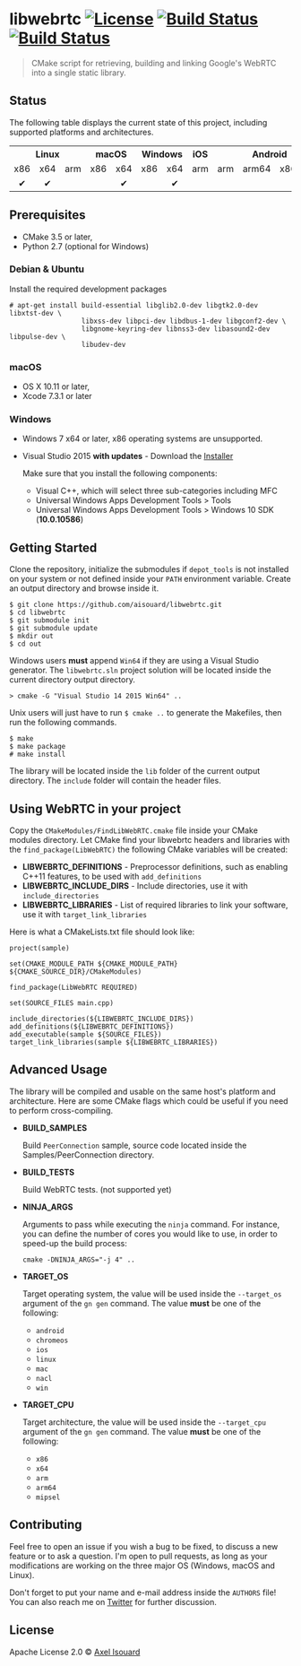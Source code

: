 # libwebrtc [![License][license-img]][license-href] [![Build Status][travis-img]][travis-href] [![Build Status][appveyor-img]][appveyor-href]

> CMake script for retrieving, building and linking Google's WebRTC into a single static library.

## Status

The following table displays the current state of this project, including 
supported platforms and architectures.

<table>
  <tr>
    <th colspan="3">Linux</th>
    <th colspan="2">macOS</th>
    <th colspan="2">Windows</th>
    <th colspan="1">iOS</th>
    <th colspan="4">Android</th>
  </tr>
  <tr>
    <td align="center">x86</td>
    <td align="center">x64</td>
    <td align="center">arm</td>
    <td align="center">x86</td>
    <td align="center">x64</td>
    <td align="center">x86</td>
    <td align="center">x64</td>
    <td align="center">arm</td>
    <td align="center">arm</td>
    <td align="center">arm64</td>
    <td align="center">x86</td>
    <td align="center">x64</td>
  </tr>
  <tr>
    <td align="center">✔</td>
    <td align="center">✔</td>
    <td></td>
    <td></td>
    <td align="center">✔</td>
    <td></td>
    <td align="center">✔</td>
    <td></td>
    <td></td>
    <td></td>
    <td></td>
    <td></td>
  </tr>
</table>

## Prerequisites

- CMake 3.5 or later,
- Python 2.7 (optional for Windows)

### Debian & Ubuntu

Install the required development packages

```
# apt-get install build-essential libglib2.0-dev libgtk2.0-dev libxtst-dev \
                  libxss-dev libpci-dev libdbus-1-dev libgconf2-dev \
                  libgnome-keyring-dev libnss3-dev libasound2-dev libpulse-dev \
                  libudev-dev
```

### macOS

- OS X 10.11 or later,
- Xcode 7.3.1 or later

### Windows

* Windows 7 x64 or later, x86 operating systems are unsupported.
* Visual Studio 2015 **with updates** - Download the [Installer][vs2015-installer]

  Make sure that you install the following components:
  
  * Visual C++, which will select three sub-categories including MFC
  * Universal Windows Apps Development Tools > Tools
  * Universal Windows Apps Development Tools > Windows 10 SDK (**10.0.10586**)

## Getting Started

Clone the repository, initialize the submodules if `depot_tools` is not
installed on your system or not defined inside your `PATH` environment variable.
Create an output directory and browse inside it.

```
$ git clone https://github.com/aisouard/libwebrtc.git
$ cd libwebrtc
$ git submodule init
$ git submodule update
$ mkdir out
$ cd out
```

Windows users **must** append `Win64` if they are using a Visual Studio
generator. The `libwebrtc.sln` project solution will be located inside the
current directory output directory.

```
> cmake -G "Visual Studio 14 2015 Win64" ..
```

Unix users will just have to run `$ cmake ..` to generate the Makefiles, then
run the following commands.

```
$ make
$ make package
# make install
```

The library will be located inside the `lib` folder of the current output
directory. The `include` folder will contain the header files.

## Using WebRTC in your project

Copy the `CMakeModules/FindLibWebRTC.cmake` file inside your CMake modules
directory. Let CMake find your libwebrtc headers and libraries with the
`find_package(LibWebRTC)` the following CMake variables will be created:

- **LIBWEBRTC_DEFINITIONS** - Preprocessor definitions, such as enabling C++11
features, to be used with `add_definitions`
- **LIBWEBRTC_INCLUDE_DIRS** - Include directories, use it with
`include_directories`
- **LIBWEBRTC_LIBRARIES** - List of required libraries to link your software,
use it with `target_link_libraries`

Here is what a CMakeLists.txt file should look like:

```
project(sample)

set(CMAKE_MODULE_PATH ${CMAKE_MODULE_PATH} ${CMAKE_SOURCE_DIR}/CMakeModules)

find_package(LibWebRTC REQUIRED)

set(SOURCE_FILES main.cpp)

include_directories(${LIBWEBRTC_INCLUDE_DIRS})
add_definitions(${LIBWEBRTC_DEFINITIONS})
add_executable(sample ${SOURCE_FILES})
target_link_libraries(sample ${LIBWEBRTC_LIBRARIES})
```

## Advanced Usage

The library will be compiled and usable on the same host's platform and
architecture. Here are some CMake flags which could be useful if you need to
perform cross-compiling.

- **BUILD_SAMPLES**

    Build `PeerConnection` sample, source code located inside the
    Samples/PeerConnection directory.

- **BUILD_TESTS**

    Build WebRTC tests. (not supported yet)

- **NINJA_ARGS**

    Arguments to pass while executing the `ninja` command. For instance, you can
    define the number of cores you would like to use, in order to speed-up the
    build process:
    
    `cmake -DNINJA_ARGS="-j 4" ..`

- **TARGET_OS**

    Target operating system, the value will be used inside the `--target_os`
    argument of the `gn gen` command. The value **must** be one of the following:
    
    - `android`
    - `chromeos`
    - `ios`
    - `linux`
    - `mac`
    - `nacl`
    - `win`

- **TARGET_CPU**

    Target architecture, the value will be used inside the `--target_cpu`
    argument of the `gn gen` command. The value **must** be one of the following:
    
    - `x86`
    - `x64`
    - `arm`
    - `arm64`
    - `mipsel`

## Contributing

Feel free to open an issue if you wish a bug to be fixed, to discuss a new
feature or to ask a question. I'm open to pull requests, as long as your
modifications are working on the three major OS (Windows, macOS and Linux).

Don't forget to put your name and e-mail address inside the `AUTHORS` file!
You can also reach me on [Twitter][twitter] for further discussion.

## License

Apache License 2.0 © [Axel Isouard][author]

[license-img]:https://img.shields.io/badge/License-Apache%202.0-blue.svg
[license-href]:https://opensource.org/licenses/Apache-2.0
[appveyor-img]:https://ci.appveyor.com/api/projects/status/yd1s303md3tt4w9a?svg=true
[appveyor-href]:https://ci.appveyor.com/project/aisouard/libwebrtc
[travis-img]:https://travis-ci.org/aisouard/libwebrtc.svg?branch=master
[travis-href]:https://travis-ci.org/aisouard/libwebrtc
[osx1011sdk]: https://github.com/phracker/MacOSX-SDKs/releases/download/MacOSX10.11.sdk/MacOSX10.11.sdk.tar.xz
[vs2015-installer]:https://www.microsoft.com/en-US/download/details.aspx?id=48146
[twitter]:https://twitter.com/aisouard
[author]:https://axel.isouard.fr